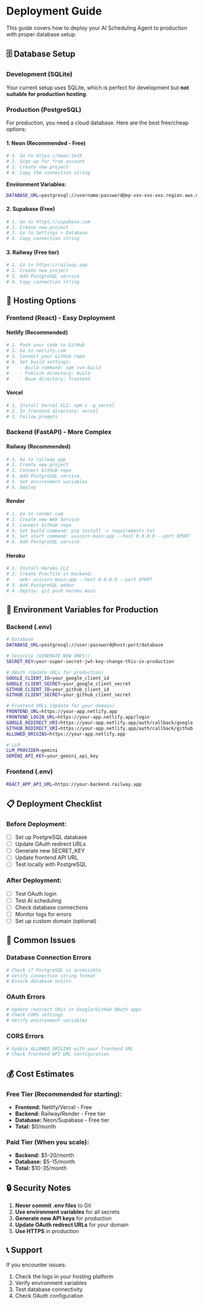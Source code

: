 # Deployment Guide

This guide covers how to deploy your AI Scheduling Agent to production with proper database setup.

## 🗄️ Database Setup

### **Development (SQLite)**
Your current setup uses SQLite, which is perfect for development but **not suitable for production hosting**.

### **Production (PostgreSQL)**
For production, you need a cloud database. Here are the best free/cheap options:

#### **1. Neon (Recommended - Free)**
```bash
# 1. Go to https://neon.tech
# 2. Sign up for free account
# 3. Create new project
# 4. Copy the connection string
```

**Environment Variables:**
```bash
DATABASE_URL=postgresql://username:password@ep-xxx-xxx-xxx.region.aws.neon.tech/database
```

#### **2. Supabase (Free)**
```bash
# 1. Go to https://supabase.com
# 2. Create new project
# 3. Go to Settings > Database
# 4. Copy connection string
```

#### **3. Railway (Free tier)**
```bash
# 1. Go to https://railway.app
# 2. Create new project
# 3. Add PostgreSQL service
# 4. Copy connection string
```

## 🚀 Hosting Options

### **Frontend (React) - Easy Deployment**

#### **Netlify (Recommended)**
```bash
# 1. Push your code to GitHub
# 2. Go to netlify.com
# 3. Connect your GitHub repo
# 4. Set build settings:
#    - Build command: npm run build
#    - Publish directory: build
#    - Base directory: frontend
```

#### **Vercel**
```bash
# 1. Install Vercel CLI: npm i -g vercel
# 2. In frontend directory: vercel
# 3. Follow prompts
```

### **Backend (FastAPI) - More Complex**

#### **Railway (Recommended)**
```bash
# 1. Go to railway.app
# 2. Create new project
# 3. Connect GitHub repo
# 4. Add PostgreSQL service
# 5. Set environment variables
# 6. Deploy
```

#### **Render**
```bash
# 1. Go to render.com
# 2. Create new Web Service
# 3. Connect GitHub repo
# 4. Set build command: pip install -r requirements.txt
# 5. Set start command: uvicorn main:app --host 0.0.0.0 --port $PORT
# 6. Add PostgreSQL service
```

#### **Heroku**
```bash
# 1. Install Heroku CLI
# 2. Create Procfile in backend:
#    web: uvicorn main:app --host 0.0.0.0 --port $PORT
# 3. Add PostgreSQL addon
# 4. Deploy: git push heroku main
```

## 🔧 Environment Variables for Production

### **Backend (.env)**
```bash
# Database
DATABASE_URL=postgresql://user:password@host:port/database

# Security (GENERATE NEW ONES!)
SECRET_KEY=your-super-secret-jwt-key-change-this-in-production

# OAuth (Update URLs for production)
GOOGLE_CLIENT_ID=your_google_client_id
GOOGLE_CLIENT_SECRET=your_google_client_secret
GITHUB_CLIENT_ID=your_github_client_id
GITHUB_CLIENT_SECRET=your_github_client_secret

# Frontend URLs (Update for your domain)
FRONTEND_URL=https://your-app.netlify.app
FRONTEND_LOGIN_URL=https://your-app.netlify.app/login
GOOGLE_REDIRECT_URI=https://your-app.netlify.app/auth/callback/google
GITHUB_REDIRECT_URI=https://your-app.netlify.app/auth/callback/github
ALLOWED_ORIGINS=https://your-app.netlify.app

# LLM
LLM_PROVIDER=gemini
GEMINI_API_KEY=your_gemini_api_key
```

### **Frontend (.env)**
```bash
REACT_APP_API_URL=https://your-backend.railway.app
```

## 📋 Deployment Checklist

### **Before Deployment:**
- [ ] Set up PostgreSQL database
- [ ] Update OAuth redirect URLs
- [ ] Generate new SECRET_KEY
- [ ] Update frontend API URL
- [ ] Test locally with PostgreSQL

### **After Deployment:**
- [ ] Test OAuth login
- [ ] Test AI scheduling
- [ ] Check database connections
- [ ] Monitor logs for errors
- [ ] Set up custom domain (optional)

## 🐛 Common Issues

### **Database Connection Errors**
```bash
# Check if PostgreSQL is accessible
# Verify connection string format
# Ensure database exists
```

### **OAuth Errors**
```bash
# Update redirect URLs in Google/GitHub OAuth apps
# Check CORS settings
# Verify environment variables
```

### **CORS Errors**
```bash
# Update ALLOWED_ORIGINS with your frontend URL
# Check frontend API URL configuration
```

## 💰 Cost Estimates

### **Free Tier (Recommended for starting):**
- **Frontend:** Netlify/Vercel - Free
- **Backend:** Railway/Render - Free tier
- **Database:** Neon/Supabase - Free tier
- **Total:** $0/month

### **Paid Tier (When you scale):**
- **Backend:** $5-20/month
- **Database:** $5-15/month
- **Total:** $10-35/month

## 🔒 Security Notes

1. **Never commit .env files** to Git
2. **Use environment variables** for all secrets
3. **Generate new API keys** for production
4. **Update OAuth redirect URLs** for your domain
5. **Use HTTPS** in production

## 📞 Support

If you encounter issues:
1. Check the logs in your hosting platform
2. Verify environment variables
3. Test database connectivity
4. Check OAuth configuration 